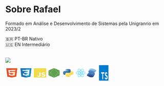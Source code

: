 # Sobre Rafael
Formado em Análise e Desenvolvimento de Sistemas pela Unigranrio em 2023/2

🇧🇷 PT-BR Nativo  
🇺🇸 EN Intermediário

<div style="padding-top: 18px">
  <img width="300" src="https://github-readme-stats.vercel.app/api/top-langs/?username=rafael-vasconcellos&layout=compact&langs_count=16&theme=dark"/>
</div>

<div style="display: flex; gap: 4px; align-items: center; padding: 4px 0">
  <img align="center" alt="HTML" height="30" width="40" src="https://raw.githubusercontent.com/devicons/devicon/master/icons/html5/html5-original.svg">
  <img align="center" alt="CSS" height="30" width="40" src="https://raw.githubusercontent.com/devicons/devicon/master/icons/css3/css3-original.svg">
  <img align="center" alt="Js" height="30" width="40" src="https://raw.githubusercontent.com/devicons/devicon/master/icons/javascript/javascript-plain.svg">
  <img align="center" alt="node" height="30" width="40" src="https://raw.githubusercontent.com/devicons/devicon/master/icons/nodejs/nodejs-plain.svg">
  <img align="center" alt="Python" height="30" width="40" src="https://raw.githubusercontent.com/devicons/devicon/master/icons/python/python-original.svg">
  <img align="center" alt="React" height="30" width="30" src="https://raw.githubusercontent.com/devicons/devicon/1119b9f84c0290e0f0b38982099a2bd027a48bf1/icons/react/react-original.svg">
  <img alt="SolidJS" height="30" width="30" src="https://raw.githubusercontent.com/devicons/devicon/6910f0503efdd315c8f9b858234310c06e04d9c0/icons/solidjs/solidjs-original.svg" />
  <img align="center" alt="Typescript" height="50" width="30" style="padding: 0 4px" src="https://raw.githubusercontent.com/devicons/devicon/1119b9f84c0290e0f0b38982099a2bd027a48bf1/icons/typescript/typescript-original.svg">
</div>
<br>
